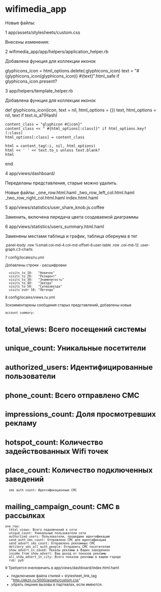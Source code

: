 # wifimedia_app

Новые файлы:

1 app/assets/stylesheets/custom.css

Внесены изменения:

2 wifimedia_app/app/helpers/application_helper.rb

  Добавлена функция для коллекции иконок

  glyphicons_icon = html_options.delete(:glyphicons_icon)
    text = "#{glyphicons_icon(glyphicons_icon)} #{text}".html_safe if glyphicons_icon.present?

3 app/helpers/template_helper.rb

  Добавлена функция для коллекции иконок

  def glyphicons_icon(icon, text = nil, html_options = {})
    text, html_options = nil, text if text.is_a?(Hash)

    content_class = "glyphicon #{icon}"
    content_class << " #{html_options[:class]}" if html_options.key?(:class)
    html_options[:class] = content_class

    html = content_tag(:i, nil, html_options)
    html << ' ' << text.to_s unless text.blank?
    html
  end

4 app/views/dashboard/

  Переделаны представления, старые можно удалить.

  Новые файлы:
  _one_row.html.haml
  _two_row_left_col.html.haml
  _two_row_right_col.html.haml
  index.html.haml

5 app/views/statistics/user_share_knob.js.coffee

  Заменить, включена передача цвета создаваемой диаграммы

6 app/views/statistics/users_summary.html.haml

  Заменены местами таблица и график, таблица обернума в тег <small>

  .panel-body
    .row
      %small.col-md-4.col-md-offset-8.user-table
    .row
      .col-md-12
        .user-graph.c3-charts

7 config/locales/ru.yml

  Добавлены строки - расшифровки

      visits_to_10:   "Новичок"
      visits_to_20:   "Резидент"
      visits_to_30:   "Знаменитость"
      visits_to_40:   "Звезда"
      visits_to_50:   "Суперзвезда"
      visits_over_50: "Легенда"

8 config/locales/views.ru.yml

  Зскомментарены сообщения старых представлений, добавлены новые

    account_summary:
#      total_views: Всего посещений системы
#      unique_count: Уникальные посетители
#      authorized_users: Идентифицированные пользователи
#      phone_count: Всего отправлено СМС
#      impressions_count: Доля просмотревших рекламу
#      hotspot_count: Количество задействованных Wifi точек
#      place_count: Количество подключенных заведений
      sms_auth_count: Идентификационные СМС
#      mailing_campaign_count: СМС в рассылках
    one_row:
      total_views: Всего подключений к сети
      unique_count: Уникальные пользователи сети
      authorized_users: Пользователи, прошедшие идентификацию
      send_auth_sms_count: Отправлено СМС для идентификации
      send_advert_sms_count: Отправлено рекламных СМС
      delivery_sms_all_auth_people: Отправить СМС посетителям
      show_advert_in_zaved: Показы рекламы в Ваших заведениях
      income_from_show_advert: Ваш доход от показов рекламы
      all_show_advert_in_city: Всего показов рекламы в вашем городе
      rub: руб

9 Требуется очеловечить в app/views/dashboard/index.html.haml
  - подключение файла стилей = stylesheet_link_tag "http://ekzn.ru:5000/assets/custom.css"
  - убрать лишние вызовы в партиалах, если имеются.



